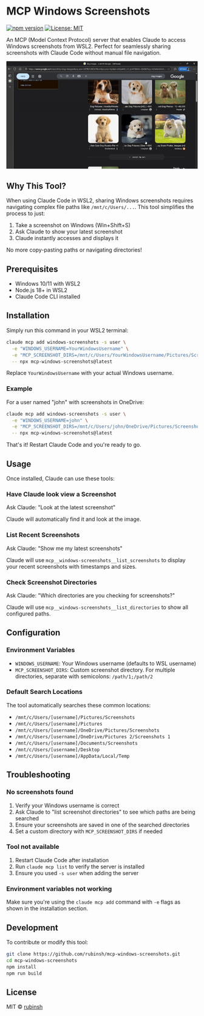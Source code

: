 # MCP Windows Screenshots

[![npm version](https://badge.fury.io/js/mcp-windows-screenshots.svg)](https://www.npmjs.com/package/mcp-windows-screenshots)
[![License: MIT](https://img.shields.io/badge/License-MIT-yellow.svg)](https://opensource.org/licenses/MIT)

An MCP (Model Context Protocol) server that enables Claude to access Windows screenshots from WSL2. Perfect for seamlessly sharing screenshots with Claude Code without manual file navigation.

<p align="center">
  <img src="./demo.gif" alt="MCP Windows Screenshots Demo" width="600">
</p>

## Why This Tool?

When using Claude Code in WSL2, sharing Windows screenshots requires navigating complex file paths like `/mnt/c/Users/...`. This tool simplifies the process to just:
1. Take a screenshot on Windows (Win+Shift+S)
2. Ask Claude to show your latest screenshot
3. Claude instantly accesses and displays it

No more copy-pasting paths or navigating directories!

## Prerequisites

- Windows 10/11 with WSL2
- Node.js 18+ in WSL2
- Claude Code CLI installed

## Installation

Simply run this command in your WSL2 terminal:

```bash
claude mcp add windows-screenshots -s user \
  -e "WINDOWS_USERNAME=YourWindowsUsername" \
  -e "MCP_SCREENSHOT_DIRS=/mnt/c/Users/YourWindowsUsername/Pictures/Screenshots" \
  -- npx mcp-windows-screenshots@latest
```

Replace `YourWindowsUsername` with your actual Windows username.

### Example

For a user named "john" with screenshots in OneDrive:

```bash
claude mcp add windows-screenshots -s user \
  -e "WINDOWS_USERNAME=john" \
  -e "MCP_SCREENSHOT_DIRS=/mnt/c/Users/john/OneDrive/Pictures/Screenshots" \
  -- npx mcp-windows-screenshots@latest
```

That's it! Restart Claude Code and you're ready to go.

## Usage

Once installed, Claude can use these tools:

### Have Claude look view a Screenshot
Ask Claude: "Look at the latest screenshot"

Claude will automatically find it and look at the image.

### List Recent Screenshots
Ask Claude: "Show me my latest screenshots"

Claude will use `mcp__windows-screenshots__list_screenshots` to display your recent screenshots with timestamps and sizes.


### Check Screenshot Directories
Ask Claude: "Which directories are you checking for screenshots?"

Claude will use `mcp__windows-screenshots__list_directories` to show all configured paths.

## Configuration

### Environment Variables

- `WINDOWS_USERNAME`: Your Windows username (defaults to WSL username)
- `MCP_SCREENSHOT_DIRS`: Custom screenshot directory. For multiple directories, separate with semicolons: `/path/1;/path/2`

### Default Search Locations

The tool automatically searches these common locations:
- `/mnt/c/Users/[username]/Pictures/Screenshots`
- `/mnt/c/Users/[username]/Pictures`
- `/mnt/c/Users/[username]/OneDrive/Pictures/Screenshots`
- `/mnt/c/Users/[username]/OneDrive/Pictures 2/Screenshots 1`
- `/mnt/c/Users/[username]/Documents/Screenshots`
- `/mnt/c/Users/[username]/Desktop`
- `/mnt/c/Users/[username]/AppData/Local/Temp`

## Troubleshooting

### No screenshots found
1. Verify your Windows username is correct
2. Ask Claude to "list screenshot directories" to see which paths are being searched
3. Ensure your screenshots are saved in one of the searched directories
4. Set a custom directory with `MCP_SCREENSHOT_DIRS` if needed

### Tool not available
1. Restart Claude Code after installation
2. Run `claude mcp list` to verify the server is installed
3. Ensure you used `-s user` when adding the server

### Environment variables not working
Make sure you're using the `claude mcp add` command with `-e` flags as shown in the installation section.

## Development

To contribute or modify this tool:

```bash
git clone https://github.com/rubinsh/mcp-windows-screenshots.git
cd mcp-windows-screenshots
npm install
npm run build
```

## License

MIT © [rubinsh](https://github.com/rubinsh)
